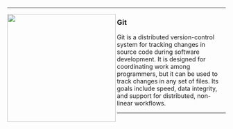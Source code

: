   ---
 
 <p>
  <img width="250" align='left' src="https://assets.datacamp.com/production/course_5355/shields/original/shield_image_course_5355_20200205-1-184bo1w?1580921007">
</p>
 
### Git

Git is a distributed version-control system for tracking changes in source code during software development. It is designed for coordinating work among programmers, but it can be used to track changes in any set of files. Its goals include speed, data integrity, and support for distributed, non-linear workflows.

 ---
